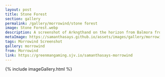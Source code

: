 ```yaml
---
layout: post
title: Stone Forest
section: gallery
permalink: /gallery/morrowind/stone forest
image: Stone Forest.webp
description: A screenshot of Arkngthand on the horizon from Balmora from The Elder Scrolls III&#58; Morrowind, taken by Samantha Says.
metaImage: https://samanthasays.github.io/assets/images/gallery/morrowind/Stone Forest.webp
tags: Morrowind Screenshot
gallery: morrowind
from: Morrowind
link: https://greenmangaming.sjv.io/samanthasays-morrowind
---
```

{% include imageGallery.html %}